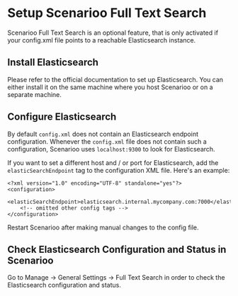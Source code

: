 # Setup Scenarioo Full Text Search

Scenarioo Full Text Search is an optional feature, that is only
activated if your config.xml file points to a reachable
Elasticsearch instance.

## Install Elasticsearch

Please refer to the official documentation to set up Elasticsearch.
You can either install it on the same machine where you host Scenarioo
or on a separate machine.

## Configure Elasticsearch

By default `config.xml` does not contain an Elasticsearch endpoint
configuration. Whenever the `config.xml` file does not contain such a 
configuration, Scenarioo uses `localhost:9300` to look for 
Elasticsearch.

If you want to set a different host and / or port for Elasticsearch,
add the `elasticSearchEndpoint` tag to the configuration XML file.
Here's an example:

```
<?xml version="1.0" encoding="UTF-8" standalone="yes"?>
<configuration>
    <elasticSearchEndpoint>elasticsearch.internal.mycompany.com:7000</elasticSearchEndpoint>
    <!-- omitted other config tags -->
</configuration>
```

Restart Scenarioo after making manual changes to the config file.

## Check Elasticsearch Configuration and Status in Scenarioo

Go to Manage -> General Settings -> Full Text Search in order to 
check the Elasticsearch configuration and status.